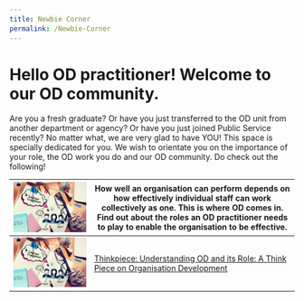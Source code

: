 ```yaml
---
title: Newbie Corner
permalink: /Newbie-Corner
---
```

# Hello OD practitioner! Welcome to our OD community. 

Are you a fresh graduate? Or have you just transferred to the OD unit from another department or agency? Or have you just joined Public Service recently? No matter what, we are very glad to have YOU! This space is specially dedicated for you. We wish to orientate you on the importance of your role, the OD work you do and our OD community. Do check out the following!




| ![Alt text for image on Isomer site](/images/EE.JPG) | How well an organisation can perform depends on how effectively individual staff can work collectively as one. This is where OD comes in. Find out about the roles an OD practitioner needs to play to enable the organisation to be effective.
| -------- | -------- | 
| ![Alt text for image on Isomer site](/images/EE.JPG)   | [Thinkpiece: Understanding OD and its Role: A Think Piece on Organisation Development](https://go.gov.sg/thinkpieceunderstandingodanditsrole ) | -------- | -------- | ![Alt text for image on Isomer site](/images/EE.JPG)| Professional Development
